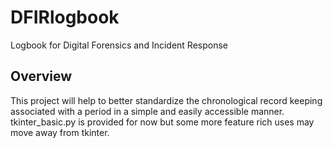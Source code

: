# DFIRlogbook
Logbook for Digital Forensics and Incident Response

## Overview
This project will help to better standardize the chronological record keeping associated with a period in a simple and easily accessible manner.
tkinter_basic.py is provided for now but some more feature rich uses may move away from tkinter.

